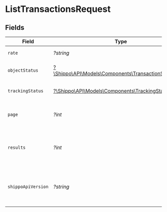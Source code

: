 # ListTransactionsRequest


## Fields

| Field                                                                                                    | Type                                                                                                     | Required                                                                                                 | Description                                                                                              | Example                                                                                                  |
| -------------------------------------------------------------------------------------------------------- | -------------------------------------------------------------------------------------------------------- | -------------------------------------------------------------------------------------------------------- | -------------------------------------------------------------------------------------------------------- | -------------------------------------------------------------------------------------------------------- |
| `rate`                                                                                                   | *?string*                                                                                                | :heavy_minus_sign:                                                                                       | Filter by rate ID                                                                                        |                                                                                                          |
| `objectStatus`                                                                                           | [?\Shippo\API\Models\Components\TransactionStatusEnum](../../Models/Components/TransactionStatusEnum.md) | :heavy_minus_sign:                                                                                       | Filter by object status                                                                                  | SUCCESS                                                                                                  |
| `trackingStatus`                                                                                         | [?\Shippo\API\Models\Components\TrackingStatusEnum](../../Models/Components/TrackingStatusEnum.md)       | :heavy_minus_sign:                                                                                       | Filter by tracking status                                                                                | DELIVERED                                                                                                |
| `page`                                                                                                   | *?int*                                                                                                   | :heavy_minus_sign:                                                                                       | The page number you want to select                                                                       |                                                                                                          |
| `results`                                                                                                | *?int*                                                                                                   | :heavy_minus_sign:                                                                                       | The number of results to return per page (max 100)                                                       |                                                                                                          |
| `shippoApiVersion`                                                                                       | *?string*                                                                                                | :heavy_minus_sign:                                                                                       | String used to pick a non-default API version to use                                                     | 2018-02-08                                                                                               |